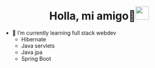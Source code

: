 <h1 align="center">  Holla, mi amigo💖<img src="https://media.giphy.com/media/hvRJCLFzcasrR4ia7z/giphy.gif" width="35px"></h1>


- 🤔 I’m currently learning full stack webdev
    - Hibernate
    - Java servlets
    - Java jpa
    - Spring Boot 
